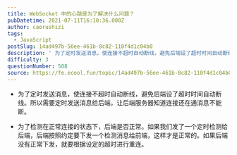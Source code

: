 ```yaml
---
title: WebSocket 中的心跳是为了解决什么问题？
pubDatetime: 2021-07-11T16:10:36.000Z
author: caorushizi
tags:
  - JavaScript
postSlug: 14ad497b-56ee-461b-8c82-110f4d1c04b0
description: ' 为了定时发送消息，使连接不超时自动断线，避免后端设了超时时间自动断线。所以需要定时发送消息给后端，让后端服务器知道连接还在通消息不能断。 为了检测在正常连接的状态下，后端是否正常。如果我们发了一个定时检测给后端，后端按照约定要下发一个检测消息给前端，这样才是正常的。如果后端没有正常下发，就要根据设定的超时进行重连。 '
difficulty: 3
questionNumber: 508
source: https://fe.ecool.fun/topic/14ad497b-56ee-461b-8c82-110f4d1c04b0
---
```


* 为了定时发送消息，使连接不超时自动断线，避免后端设了超时时间自动断线。所以需要定时发送消息给后端，让后端服务器知道连接还在通消息不能断。

* 为了检测在正常连接的状态下，后端是否正常。如果我们发了一个定时检测给后端，后端按照约定要下发一个检测消息给前端，这样才是正常的。如果后端没有正常下发，就要根据设定的超时进行重连。




